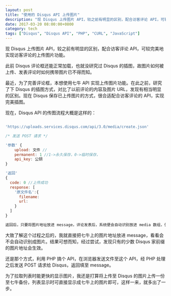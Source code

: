 ```yaml
---
layout: post
title: "使用的 Disqus API 上传图片"
description: "现 Disqus 上传图片 API，较之前有明显的区别，配合访客评论 API，可较完美地实现访客评论的上传图片功能。"
date: 2017-03-20 08:00:00+0800
category: tech
tags: ["Disqus", "Disqus API", "PHP", "CURL", "JavaScript"]
---
```


现 Disqus 上传图片 API，较之前有明显的区别，配合访客评论 API，可较完美地实现访客评论的上传图片功能。

此前 Disqus 评论框还能正常加载，也就没研究过 Disqus 的插图，故图片如何被上传、发表评论时如何携带图片已不得而知。

最近，为了完善评论框，本想使用七牛 API 实现上传图片功能。在此之前，研究了下 Disqus 的插图方式，对比了以前评论的内容及图片 URL，发现有相当明显的区别。现在 Disqus 保存已上传图片的方式，很合适配合访客评论的 API，实现完美插图。

现在，Disqus API 的传图流程大概是这样的：

```javascript

'https://uploads.services.disqus.com/api/3.0/media/create.json'

/* 发送 POST 请求 */

'参数' {
    upload: 文件 // 
    permanent: 1 //1->永久保存，0->临时保存，
    api_key: 公钥
}

'返回'
{
  code: 0 //上传成功
  response: [
    '原文件名':{
      filename:
      url:
    }
  ]
}

返回后，只要将图片地址放进 message，评论发表后，系统便会自动识别放进 media 数组，便可在评论列表中显示成图片。
```

大致了解这个过程之后的，我就直接把七牛上的图片地址放进 message，看看会不会自动识别成图片。结果可想而知，经过尝试，发现只有的少数 Disqus 家前缀的图片地址会生效。

还是那个方式，利用 PHP 搞个 API，在浏览器发送文件至这个 API，经 PHP 处理之后发送 POST 请求给 Disqus，返回填至 message。

为了拉取列表时能更快的显示图片，我还是打算将上传至 Disqus 的图片上传一份至七牛备份，列表显示时可直接显示成七牛上的图片即可，这样一来，就多出了一步。

